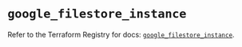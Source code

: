 # `google_filestore_instance`

Refer to the Terraform Registry for docs: [`google_filestore_instance`](https://registry.terraform.io/providers/hashicorp/google-beta/6.20.0/docs/resources/google_filestore_instance).
